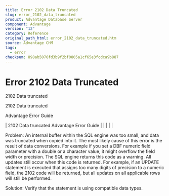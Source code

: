 ```yaml
---
title: Error 2102 Data Truncated
slug: error_2102_data_truncated
product: Advantage Database Server
component: Advantage
version: "12"
category: Reference
original_path_html: error_2102_data_truncated.htm
source: Advantage CHM
tags:
  - error
checksum: 898ab5076fd3b9f2bf0805a1cf65e3fcdca9b887
---
```


# Error 2102 Data Truncated

2102 Data truncated

2102 Data truncated

Advantage Error Guide

| 2102 Data truncated  Advantage Error Guide |  |  |  |  |

Problem: An internal buffer within the SQL engine was too small, and data was truncated when copied into it. The most likely cause of this error is the result of data conversions. For example if you set a DBF numeric field parameter with a double or a character value, it might overflow the field width or precision. The SQL engine returns this code as a warning. All updates still occur when this code is returned. For example, if an UPDATE statement is executed that assigns too many digits of precision to a numeric field, the 2102 code will be returned, but all updates on all applicable rows will still be performed.

Solution: Verify that the statement is using compatible data types.
